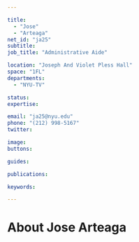 ```yaml
---

title:
  - "Jose"
  - "Arteaga"
net_id: "ja25"
subtitle: 
job_title: "Administrative Aide"

location: "Joseph And Violet Pless Hall"
space: "1FL"
departments:
  - "NYU-TV"

status: 
expertise:

email: "ja25@nyu.edu"
phone: "(212) 998-5167"
twitter: 

image: 
buttons:

guides:

publications:

keywords:

---
```


# About Jose Arteaga


